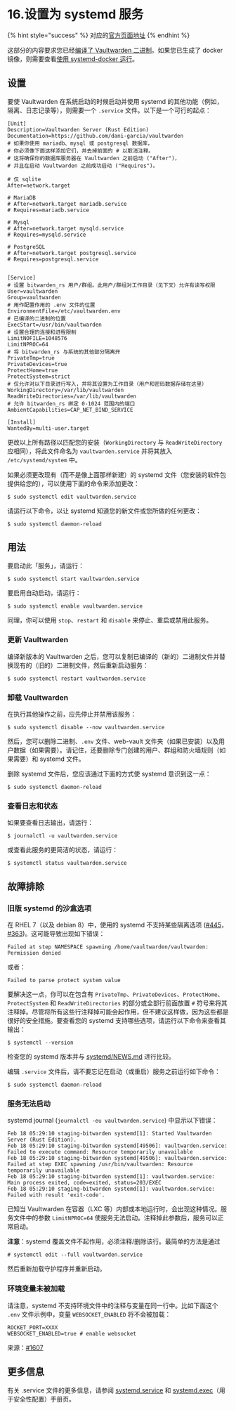 # 16.设置为 systemd 服务

{% hint style="success" %}
对应的[官方页面地址](https://github.com/dani-garcia/vaultwarden/wiki/Setup-as-a-systemd-service)
{% endhint %}

这部分的内容要求您已经[编译了 Vaultwarden 二进制](../deployment/building-binary.md)。如果您已生成了 docker 镜像，则需要查看[使用 systemd-docker 运行](running-with-systemd-docker.md)。

## 设置 <a href="#setup" id="setup"></a>

要使 Vaultwarden 在系统启动的时候启动并使用 systemd 的其他功能（例如，隔离、日志记录等），则需要一个 `.service` 文件。以下是一个可行的起点：

```systemd
[Unit]
Description=Vaultwarden Server (Rust Edition)
Documentation=https://github.com/dani-garcia/vaultwarden
# 如果你使用 mariadb、mysql 或 postgresql 数据库， 
# 你必须像下面这样添加它们，并去掉前面的 # 以取消注释。
# 这将确保你的数据库服务器在 Vaultwarden 之前启动 ("After")，
# 并且在启动 Vaultwarden 之前成功启动 ("Requires")。

# 仅 sqlite
After=network.target

# MariaDB
# After=network.target mariadb.service
# Requires=mariadb.service

# Mysql
# After=network.target mysqld.service
# Requires=mysqld.service

# PostgreSQL
# After=network.target postgresql.service
# Requires=postgresql.service


[Service]
# 设置 bitwarden_rs 用户/群组。此用户/群组对工作目录（见下文）允许有读写权限
User=vaultwarden
Group=vaultwarden
# 用作配置作用的 .env 文件的位置
EnvironmentFile=/etc/vaultwarden.env
# 已编译的二进制的位置
ExecStart=/usr/bin/vaultwarden
# 设置合理的连接和进程限制
LimitNOFILE=1048576
LimitNPROC=64
# 将 bitwarden_rs 与系统的其他部分隔离开
PrivateTmp=true
PrivateDevices=true
ProtectHome=true
ProtectSystem=strict
# 仅允许对以下目录进行写入，并将其设置为工作目录（用户和密码数据存储在这里）
WorkingDirectory=/var/lib/vaultwarden
ReadWriteDirectories=/var/lib/vaultwarden
# 允许 bitwarden_rs 绑定 0-1024 范围内的端口
AmbientCapabilities=CAP_NET_BIND_SERVICE

[Install]
WantedBy=multi-user.target
```

更改以上所有路径以匹配您的安装（`WorkingDirectory` 与 `ReadWriteDirectory` 应相同），将此文件命名为 `vaultwarden.service` 并将其放入 `/etc/systemd/system` 中。

如果必须更改现有（而不是像上面那样新建）的 systemd 文件（您安装的软件包提供给您的），可以使用下面的命令来添加更改：

```shell
$ sudo systemctl edit vaultwarden.service
```

请运行以下命令，以让 systemd 知道您的新文件或您所做的任何更改：

```shell
$ sudo systemctl daemon-reload
```

## 用法 <a href="#usage" id="usage"></a>

要启动此「服务」，请运行：

```shell
$ sudo systemctl start vaultwarden.service
```

要启用自动启动，请运行：

```shell
$ sudo systemctl enable vaultwarden.service
```

同理，你可以使用 `stop`、`restart` 和 `disable` 来停止、重启或禁用此服务。

### 更新 Vaultwarden <a href="#updating-bitwarden_rs" id="updating-bitwarden_rs"></a>

编译新版本的 Vaultwarden 之后，您可以复制已编译的（新的）二进制文件并替换现有的（旧的）二进制文件，然后重新启动服务：

```shell
$ sudo systemctl restart vaultwarden.service
```

### 卸载 Vaultwarden <a href="#uninstalling-bitwarden_rs" id="uninstalling-bitwarden_rs"></a>

在执行其他操作之前，应先停止并禁用该服务：

```shell
$ sudo systemctl disable --now vaultwarden.service
```

然后，您可以删除二进制、`.env` 文件、web-vault 文件夹（如果已安装）以及用户数据（如果需要）。请记住，还要删除专门创建的用户、群组和防火墙规则（如果需要）和 systemd 文件。

删除 systemd 文件后，您应该通过下面的方式使 systemd 意识到这一点：

```shell
$ sudo systemctl daemon-reload
```

### 查看日志和状态 <a href="#logging-and-status-view" id="logging-and-status-view"></a>

如果要查看日志输出，请运行：

```shell
$ journalctl -u vaultwarden.service
```

或查看此服务的更简洁的状态，请运行：

```shell
$ systemctl status vaultwarden.service
```

## 故障排除 <a href="#troubleshooting" id="troubleshooting"></a>

### 旧版 systemd 的沙盒选项 <a href="#sandboxing-options-with-older-systemd-versions" id="sandboxing-options-with-older-systemd-versions"></a>

在 RHEL 7（以及 debian 8）中，使用的 systemd 不支持某些隔离选项 ([#445](https://github.com/dani-garcia/bitwarden\_rs/issues/445)，[#363](https://github.com/dani-garcia/bitwarden\_rs/issues/363))。这可能导致出现如下错误：

```
Failed at step NAMESPACE spawning /home/vaultwarden/vaultwarden: Permission denied
```

或者：

```
Failed to parse protect system value
```

要解决这一点，你可以在包含有 `PrivateTmp`、`PrivateDevices`、`ProtectHome`、`ProtectSystem` 和 `ReadWriteDirectories` 的部分或全部行前面放置 `#` 符号来将其注释掉。尽管将所有这些行注释掉可能会起作用，但不建议这样做，因为这些都是很好的安全措施。要查看您的 systemd 支持哪些选项，请运行以下命令来查看其输出：

```shell
$ systemctl --version
```

检查您的 systemd 版本并与 [systemd/NEWS.md](https://github.com/systemd/systemd/blob/master/NEWS) 进行比较。

编辑 `.service` 文件后，请不要忘记在启动（或重启）服务之前运行如下命令：

```shell
$ sudo systemctl daemon-reload
```

### 服务无法启动 <a href="#service-fails-to-start" id="service-fails-to-start"></a>

systemd journal (`journalctl -eu vaultwarden.service`) 中显示以下错误：

```
Feb 18 05:29:10 staging-bitwarden systemd[1]: Started Vaultwarden Server (Rust Edition).
Feb 18 05:29:10 staging-bitwarden systemd[49506]: vaultwarden.service: Failed to execute command: Resource temporarily unavailable
Feb 18 05:29:10 staging-bitwarden systemd[49506]: vaultwarden.service: Failed at step EXEC spawning /usr/bin/vaultwarden: Resource temporarily unavailable
Feb 18 05:29:10 staging-bitwarden systemd[1]: vaultwarden.service: Main process exited, code=exited, status=203/EXEC
Feb 18 05:29:10 staging-bitwarden systemd[1]: vaultwarden.service: Failed with result 'exit-code'.
```

已知当 Vaultwarden 在容器（LXC 等）内部或本地运行时，会出现这种情况。服务文件中的参数 `LimitNPROC=64` 使服务无法启动。注释掉此参数后，服务可以正常启动。

**注意**：systemd 覆盖文件不起作用，必须注释/删除该行。最简单的方法是通过

```shell
# systemctl edit --full vaultwarden.service
```

然后重新加载守护程序并重新启动。

### 环境变量未被加载 <a href="#environment-variable-its-not-loaded" id="environment-variable-its-not-loaded"></a>

请注意，systemd 不支持环境文件中的注释与变量在同一行中。比如下面这个 `.env` 文件示例中，变量 `WEBSOCKET_ENABLED` 将不会被加载：

```systemd
ROCKET_PORT=XXXX
WEBSOCKET_ENABLED=true # enable websocket
```

来源：[#1607](https://github.com/dani-garcia/vaultwarden/issues/1607)

## 更多信息 <a href="#more-information" id="more-information"></a>

有关 .service 文件的更多信息，请参阅 [systemd.service](https://www.freedesktop.org/software/systemd/man/systemd.service.html) 和 [systemd.exec](https://www.freedesktop.org/software/systemd/man/systemd.exec.html)（用于安全性配置）手册页。
